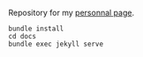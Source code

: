 
Repository for my [personnal page](https://lachrist.github.io).

```
bundle install
cd docs
bundle exec jekyll serve
```
